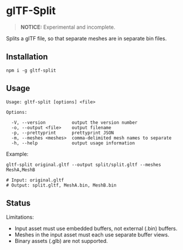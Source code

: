 # glTF-Split

> **NOTICE:** Experimental and incomplete.

Splits a glTF file, so that separate meshes are in separate bin files.

## Installation

```
npm i -g gltf-split
```

## Usage

```
Usage: gltf-split [options] <file>

Options:

  -V, --version          output the version number
  -o, --output <file>    output filename
  -p, --prettyprint      prettyprint JSON
  -m, --meshes <meshes>  comma-delimited mesh names to separate
  -h, --help             output usage information
```

Example:

```
gltf-split original.gltf --output split/split.gltf --meshes MeshA,MeshB

# Input: original.gltf
# Output: split.gltf, MeshA.bin, MeshB.bin
```

## Status

Limitations:

- Input asset must use embedded buffers, not external (.bin) buffers.
- Meshes in the input asset must each use separate buffer views.
- Binary assets (.glb) are not supported.
